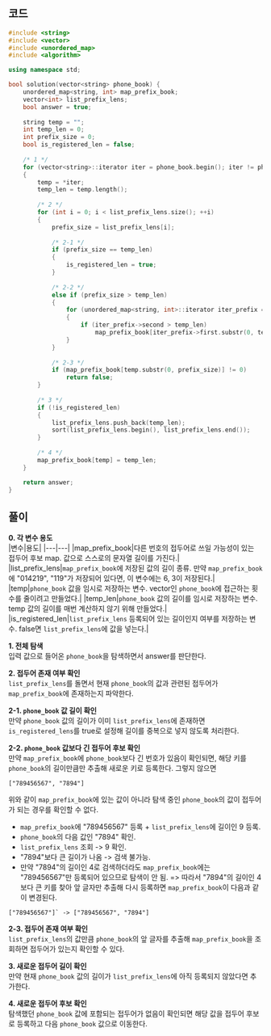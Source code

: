 ## 코드
``` c++
#include <string>
#include <vector>
#include <unordered_map>
#include <algorithm>

using namespace std;

bool solution(vector<string> phone_book) {
    unordered_map<string, int> map_prefix_book;
    vector<int> list_prefix_lens;
    bool answer = true;
    
    string temp = "";
    int temp_len = 0;
    int prefix_size = 0;
    bool is_registered_len = false;
    
    /* 1 */
    for (vector<string>::iterator iter = phone_book.begin(); iter != phone_book.end(); ++iter)
    {
        temp = *iter;
        temp_len = temp.length();
        
        /* 2 */
        for (int i = 0; i < list_prefix_lens.size(); ++i) 
        {
            prefix_size = list_prefix_lens[i];
            
            /* 2-1 */
            if (prefix_size == temp_len)
            {
                is_registered_len = true;
            }
            
            /* 2-2 */
            else if (prefix_size > temp_len)
            {
                for (unordered_map<string, int>::iterator iter_prefix = map_prefix_book.begin(); iter_prefix != map_prefix_book.end(); ++iter_prefix)
                {
                    if (iter_prefix->second > temp_len)
                        map_prefix_book[iter_prefix->first.substr(0, temp_len)] = temp_len;
                }
            }
            
            /* 2-3 */
            if (map_prefix_book[temp.substr(0, prefix_size)] != 0)
                return false;
        }
        
        /* 3 */
        if (!is_registered_len)
        {
            list_prefix_lens.push_back(temp_len);
            sort(list_prefix_lens.begin(), list_prefix_lens.end());
        }
        
        /* 4 */
        map_prefix_book[temp] = temp_len;
    }

    return answer;
}
```

## 풀이
**0. 각 변수 용도**  
|변수|용도|
|---|---|
|map_prefix_book|다른 번호의 접두어로 쓰일 가능성이 있는 접두어 후보 map. 값으로 스스로의 문자열 길이를 가진다.|
|list_prefix_lens|`map_prefix_book`에 저장된 값의 길이 종류. 만약 `map_prefix_book`에 "014219", "119"가 저장되어 있다면, 이 변수에는 6, 3이 저장된다.|
|temp|`phone_book` 값을 임시로 저장하는 변수. vector인 `phone_book`에 접근하는 횟수를 줄이려고 만들었다.|
|temp_len|`phone_book` 값의 길이를 임시로 저장하는 변수. temp 값의 길이를 매번 계산하지 않기 위해 만들었다.|
|is_registered_len|`list_prefix_lens` 등록되어 있는 길이인지 여부를 저장하는 변수. false면 `list_prefix_lens`에 값을 넣는다.|

**1. 전체 탐색**  
입력 값으로 들어온 `phone_book`을 탐색하면서 answer를 판단한다.

**2. 접두어 존재 여부 확인**  
`list_prefix_lens`를 돌면서 현재 `phone_book`의 값과 관련된 접두어가 `map_prefix_book`에 존재하는지 파악한다.

**2-1. `phone_book` 값 길이 확인**  
만약 `phone_book` 값의 길이가 이미 `list_prefix_lens`에 존재하면 `is_registered_lens`를 true로 설정해 길이를 중복으로 넣지 않도록 처리한다.

**2-2. `phone_book` 값보다 긴 접두어 후보 확인**  
만약 `map_prefix_book`에 `phone_book`보다 긴 번호가 있음이 확인되면, 해당 키를 `phone_book`의 길이만큼만 추출해 새로운 키로 등록한다.
그렇지 않으면
```
["789456567", "7894"]
```
위와 같이 `map_prefix_book`에 있는 값이 아니라 탐색 중인 `phone_book`의 값이 접두어가 되는 경우를 확인할 수 없다.
* `map_prefix_book`에 "789456567" 등록 + `list_prefix_lens`에 길이인 9 등록.
* `phone_book`의 다음 값인 "7894" 확인.
* `list_prefix_lens` 조회 -> 9 확인.
* "7894"보다 큰 길이가 나옴 -> 검색 불가능.
* 만약 "7894"의 길이인 4로 검색하더라도 `map_prefix_book`에는 "789456567"만 등록되어 있으므로 탐색이 안 됨.
=> 따라서 "7894"의 길이인 4보다 큰 키를 찾아 앞 글자만 추출해 다시 등록하면 `map_prefix_book`이 다음과 같이 변경된다.
```
["789456567"]` -> ["789456567", "7894"]
```

**2-3. 접두어 존재 여부 확인**  
`list_prefix_lens`의 값만큼 `phone_book`의 앞 글자를 추출해 `map_prefix_book`을 조회하면 접두어가 있는지 확인할 수 있다.

**3. 새로운 접두어 길이 확인**  
만약 현재 `phone_book` 값의 길이가 `list_prefix_lens`에 아직 등록되지 않았다면 추가한다.

**4. 새로운 접두어 후보 확인**  
탐색했던 `phone_book` 값에 포함되는 접두어가 없음이 확인되면 해당 값을 접두어 후보로 등록하고 다음 `phone_book` 값으로 이동한다.
